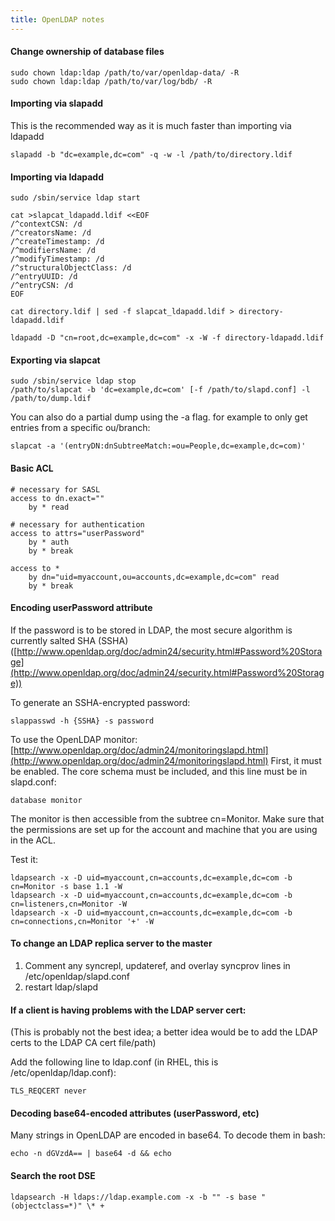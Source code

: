 ```yaml
---
title: OpenLDAP notes
---
```


#### Change ownership of database files
```
sudo chown ldap:ldap /path/to/var/openldap-data/ -R
sudo chown ldap:ldap /path/to/var/log/bdb/ -R
```


#### Importing via slapadd
This is the recommended way as it is much faster than importing via ldapadd
```
slapadd -b "dc=example,dc=com" -q -w -l /path/to/directory.ldif
```


#### Importing via ldapadd
```
sudo /sbin/service ldap start

cat >slapcat_ldapadd.ldif <<EOF
/^contextCSN: /d
/^creatorsName: /d
/^createTimestamp: /d
/^modifiersName: /d
/^modifyTimestamp: /d
/^structuralObjectClass: /d
/^entryUUID: /d
/^entryCSN: /d
EOF

cat directory.ldif | sed -f slapcat_ldapadd.ldif > directory-ldapadd.ldif

ldapadd -D "cn=root,dc=example,dc=com" -x -W -f directory-ldapadd.ldif
```


#### Exporting via slapcat
```
sudo /sbin/service ldap stop
/path/to/slapcat -b 'dc=example,dc=com' [-f /path/to/slapd.conf] -l /path/to/dump.ldif
```

You can also do a partial dump using the -a flag.  for example to only get entries from a specific ou/branch:
```
slapcat -a '(entryDN:dnSubtreeMatch:=ou=People,dc=example,dc=com)'
```


#### Basic ACL
```
# necessary for SASL
access to dn.exact=""
    by * read

# necessary for authentication
access to attrs="userPassword"
    by * auth
    by * break

access to *
    by dn="uid=myaccount,ou=accounts,dc=example,dc=com" read
    by * break
```


#### Encoding userPassword attribute
If the password is to be stored in LDAP, the most secure algorithm is currently salted SHA (SSHA) ([http://www.openldap.org/doc/admin24/security.html#Password%20Storage](http://www.openldap.org/doc/admin24/security.html#Password%20Storage))

To generate an SSHA-encrypted password:
```
slappasswd -h {SSHA} -s password
```

To use the OpenLDAP monitor:
[http://www.openldap.org/doc/admin24/monitoringslapd.html](http://www.openldap.org/doc/admin24/monitoringslapd.html)
First, it must be enabled. The core schema must be included, and this line must be in slapd.conf:

```
database monitor
```

The monitor is then accessible from the subtree cn=Monitor. Make sure that the permissions are set up for the account and machine that you are using in the ACL.

Test it:
```
ldapsearch -x -D uid=myaccount,cn=accounts,dc=example,dc=com -b cn=Monitor -s base 1.1 -W
ldapsearch -x -D uid=myaccount,cn=accounts,dc=example,dc=com -b cn=listeners,cn=Monitor -W
ldapsearch -x -D uid=myaccount,cn=accounts,dc=example,dc=com -b cn=connections,cn=Monitor '+' -W
```


#### To change an LDAP replica server to the master
1. Comment any syncrepl, updateref, and overlay syncprov lines in /etc/openldap/slapd.conf
2. restart ldap/slapd


#### If a client is having problems with the LDAP server cert:
(This is probably not the best idea; a better idea would be to add the LDAP certs to the LDAP CA cert file/path)

Add the following line to ldap.conf (in RHEL, this is /etc/openldap/ldap.conf):
```
TLS_REQCERT never
```


#### Decoding base64-encoded attributes (userPassword, etc)
Many strings in OpenLDAP are encoded in base64. To decode them in bash:

```
echo -n dGVzdA== | base64 -d && echo
```

#### Search the root DSE
```
ldapsearch -H ldaps://ldap.example.com -x -b "" -s base "(objectclass=*)" \* +
```
